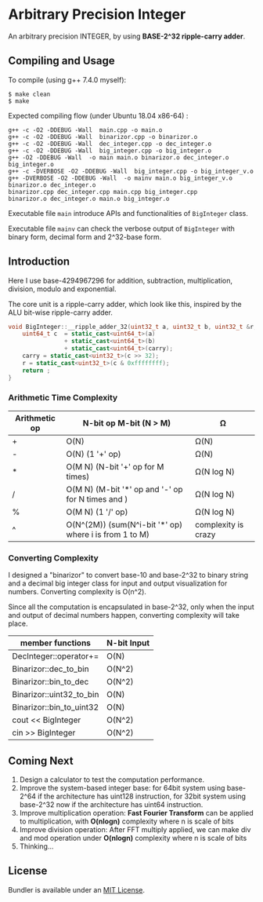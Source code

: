 # Arbitrary Precision Integer
An arbitrary precision INTEGER, by using **BASE-2^32 ripple-carry adder**. 

## Compiling and Usage

To compile (using g++ 7.4.0 myself):

```shell
$ make clean
$ make
```

Expected compiling flow (under Ubuntu 18.04 x86-64) :

```shell
g++ -c -O2 -DDEBUG -Wall  main.cpp -o main.o
g++ -c -O2 -DDEBUG -Wall  binarizor.cpp -o binarizor.o
g++ -c -O2 -DDEBUG -Wall  dec_integer.cpp -o dec_integer.o
g++ -c -O2 -DDEBUG -Wall  big_integer.cpp -o big_integer.o
g++ -O2 -DDEBUG -Wall  -o main main.o binarizor.o dec_integer.o big_integer.o 
g++ -c -DVERBOSE -O2 -DDEBUG -Wall  big_integer.cpp -o big_integer_v.o
g++ -DVERBOSE -O2 -DDEBUG -Wall  -o mainv main.o big_integer_v.o binarizor.o dec_integer.o 
binarizor.cpp dec_integer.cpp main.cpp big_integer.cpp
binarizor.o dec_integer.o main.o big_integer.o
```



Executable file `main` introduce APIs and functionalities of `BigInteger` class.

Executable file `mainv` can check the verbose output of `BigInteger` with binary form, decimal form and 2^32-base form.



## Introduction

Here I use base-4294967296 for addition, subtraction, multiplication, division, modulo and exponential.

The core unit is a ripple-carry adder, which look like this, inspired by the ALU bit-wise ripple-carry adder.

```cpp
void BigInteger::__ripple_adder_32(uint32_t a, uint32_t b, uint32_t &r, uint32_t &carry) {
    uint64_t c  = static_cast<uint64_t>(a)
                + static_cast<uint64_t>(b)
                + static_cast<uint64_t>(carry);
    carry = static_cast<uint32_t>(c >> 32);
    r = static_cast<uint32_t>(c & 0xffffffff);
    return ;
}
```



### Arithmetic Time Complexity

| Arithmetic op | N-bit op M-bit (N > M)                                 | Ω                   |
| ------------- | ------------------------------------------------------ | ------------------- |
| +             | O(N)                                                   | Ω(N)                |
| -             | O(N) (1 '+' op)                                        | Ω(N)                |
| *             | O(M N) (N-bit '+' op for M times)                      | Ω(N log N)          |
| /             | O(M N) (M-bit '*' op and '-' op for N times and )      | Ω(N log N)          |
| %             | O(M N) (1 '/' op)                                      | Ω(N log N)          |
| ^             | O(N^(2M)) (sum(N^i-bit '*' op) where i is from 1 to M) | complexity is crazy |



### Converting Complexity 

I designed a "binarizor" to convert base-10 and base-2^32 to binary string and a decimal big integer class for input and output visualization for numbers. Converting complexity is O(n^2).

Since all the computation is encapsulated in base-2^32, only when the input and output of decimal numbers happen, converting complexity will take place.



| member functions         | N-bit Input |
| ------------------------ | ----------- |
| DecInteger::operator+=   | O(N)        |
| Binarizor::dec_to_bin    | O(N^2)      |
| Binarizor::bin_to_dec    | O(N^2)      |
| Binarizor::uint32_to_bin | O(N)        |
| Binarizor::bin_to_uint32 | O(N)        |
| cout << BigInteger       | O(N^2)      |
| cin >> BigInteger        | O(N^2)      |



## Coming Next

1. Design a calculator to test the computation performance.
2. Improve the system-based integer base: for 64bit system using base-2^64 if the architecture has uint128 instruction, for 32bit system using base-2^32 now if the architecture has uint64 instruction.
3. Improve multiplication operation: **Fast Fourier Transform** can be applied to multiplication, with **O(nlogn)** complexity where n is scale of bits
4. Improve division operation: After FFT multiply applied, we can make div and mod operation under **O(nlogn)** complexity where n is scale of bits
5. Thinking...



## License

Bundler is available under an [MIT License](https://github.com/winston-yan/arbitrary-precision-integer/blob/main/LICENSE).